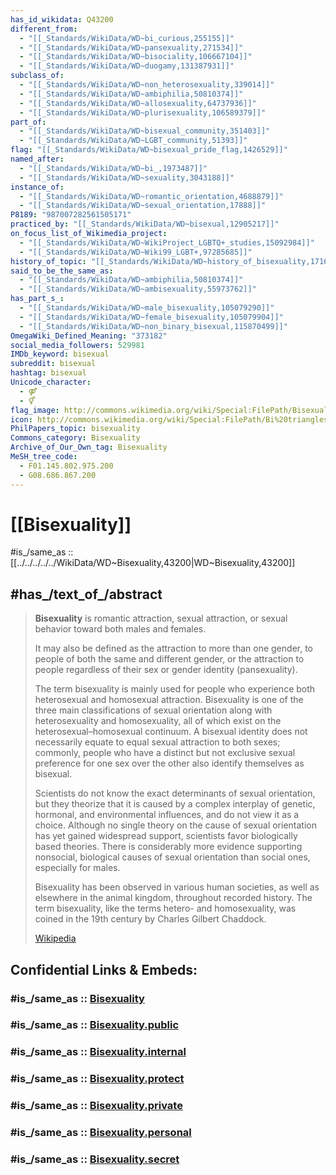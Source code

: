 ```yaml
---
has_id_wikidata: Q43200
different_from:
  - "[[_Standards/WikiData/WD~bi_curious,255155]]"
  - "[[_Standards/WikiData/WD~pansexuality,271534]]"
  - "[[_Standards/WikiData/WD~bisociality,106667104]]"
  - "[[_Standards/WikiData/WD~duogamy,131387931]]"
subclass_of:
  - "[[_Standards/WikiData/WD~non_heterosexuality,339014]]"
  - "[[_Standards/WikiData/WD~ambiphilia,50810374]]"
  - "[[_Standards/WikiData/WD~allosexuality,64737936]]"
  - "[[_Standards/WikiData/WD~plurisexuality,106589379]]"
part_of:
  - "[[_Standards/WikiData/WD~bisexual_community,351403]]"
  - "[[_Standards/WikiData/WD~LGBT_community,51393]]"
flag: "[[_Standards/WikiData/WD~bisexual_pride_flag,1426529]]"
named_after:
  - "[[_Standards/WikiData/WD~bi_,1973487]]"
  - "[[_Standards/WikiData/WD~sexuality,3043188]]"
instance_of:
  - "[[_Standards/WikiData/WD~romantic_orientation,4688879]]"
  - "[[_Standards/WikiData/WD~sexual_orientation,17888]]"
P8189: "987007282561505171"
practiced_by: "[[_Standards/WikiData/WD~bisexual,12905217]]"
on_focus_list_of_Wikimedia_project:
  - "[[_Standards/WikiData/WD~WikiProject_LGBTQ+_studies,15092984]]"
  - "[[_Standards/WikiData/WD~Wiki99_LGBT+,97285685]]"
history_of_topic: "[[_Standards/WikiData/WD~history_of_bisexuality,17166092]]"
said_to_be_the_same_as:
  - "[[_Standards/WikiData/WD~ambiphilia,50810374]]"
  - "[[_Standards/WikiData/WD~ambisexuality,55973762]]"
has_part_s_:
  - "[[_Standards/WikiData/WD~male_bisexuality,105079290]]"
  - "[[_Standards/WikiData/WD~female_bisexuality,105079904]]"
  - "[[_Standards/WikiData/WD~non_binary_bisexual,115870499]]"
OmegaWiki_Defined_Meaning: "373182"
social_media_followers: 529981
IMDb_keyword: bisexual
subreddit: bisexual
hashtag: bisexual
Unicode_character:
  - ⚤
  - ⚥
flag_image: http://commons.wikimedia.org/wiki/Special:FilePath/Bisexual%20Pride%20Flag.svg
icon: http://commons.wikimedia.org/wiki/Special:FilePath/Bi%20triangles.svg
PhilPapers_topic: bisexuality
Commons_category: Bisexuality
Archive_of_Our_Own_tag: Bisexuality
MeSH_tree_code:
  - F01.145.802.975.200
  - G08.686.867.200
---
```


# [[Bisexuality]] 

#is_/same_as :: [[../../../../../WikiData/WD~Bisexuality,43200|WD~Bisexuality,43200]] 

## #has_/text_of_/abstract 

> **Bisexuality** is romantic attraction, sexual attraction, 
> or sexual behavior toward both males and females. 
> 
> It may also be defined as the attraction to more than one gender, 
> to people of both the same and different gender, 
> or the attraction to people regardless of their sex or gender identity (pansexuality).
>
> The term bisexuality is mainly used for people who experience both heterosexual and homosexual attraction. Bisexuality is one of the three main classifications of sexual orientation along with heterosexuality and homosexuality, all of which exist on the heterosexual–homosexual continuum. A bisexual identity does not necessarily equate to equal sexual attraction to both sexes; commonly, people who have a distinct but not exclusive sexual preference for one sex over the other also identify themselves as bisexual.
>
> Scientists do not know the exact determinants of sexual orientation, but they theorize that it is caused by a complex interplay of genetic, hormonal, and environmental influences, and do not view it as a choice. Although no single theory on the cause of sexual orientation has yet gained widespread support, scientists favor biologically based theories. There is considerably more evidence supporting nonsocial, biological causes of sexual orientation than social ones, especially for males.
>
> Bisexuality has been observed in various human societies, as well as elsewhere in the animal kingdom, throughout recorded history. The term bisexuality, like the terms hetero- and homosexuality, was coined in the 19th century by Charles Gilbert Chaddock.
>
> [Wikipedia](https://en.wikipedia.org/wiki/Bisexuality) 


## Confidential Links & Embeds: 

### #is_/same_as :: [Bisexuality](/_Standards/Society/Family/Bisexuality.md) 

### #is_/same_as :: [Bisexuality.public](/_public/Society/Family/Bisexuality.public.md) 

### #is_/same_as :: [Bisexuality.internal](/_internal/Society/Family/Bisexuality.internal.md) 

### #is_/same_as :: [Bisexuality.protect](/_protect/Society/Family/Bisexuality.protect.md) 

### #is_/same_as :: [Bisexuality.private](/_private/Society/Family/Bisexuality.private.md) 

### #is_/same_as :: [Bisexuality.personal](/_personal/Society/Family/Bisexuality.personal.md) 

### #is_/same_as :: [Bisexuality.secret](/_secret/Society/Family/Bisexuality.secret.md)

